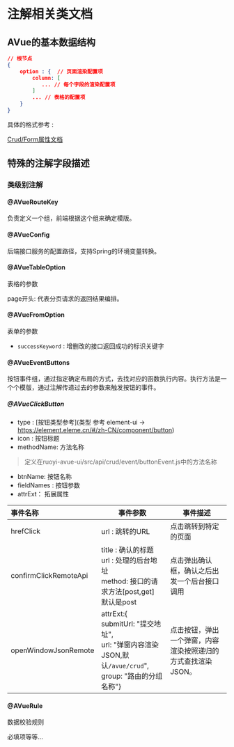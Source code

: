 # 注解相关类文档

## AVue的基本数据结构

```json
// 根节点
{
    option : {  // 页面渲染配置项
    	column: [
           ... // 每个字段的渲染配置项
        ]
        ... // 表格的配置项
    } 
}
```

具体的格式参考 : 

[Crud/Form属性文档](https://avuejs.com/views/doc.html)

## 特殊的注解字段描述

### 类级别注解

#### @AVueRouteKey

负责定义一个组，前端根据这个组来确定模版。

#### @AVueConfig

后端接口服务的配置路径，支持Spring的环境变量转换。

#### @AVueTableOption

表格的参数

page开头: 代表分页请求的返回结果编排。



#### @AVueFromOption

表单的参数

- `successKeyword` : 增删改的接口返回成功的标识关键字

#### @AVueEventButtons

按钮事件组，通过指定确定布局的方式，去找对应的函数执行内容。执行方法是一个个模版，通过注解传递过去的参数来触发按钮的事件。

##### @AVueClickButton

- type : [按钮类型参考](类型 参考 element-ui -> https://element.eleme.cn/#/zh-CN/component/button)
- icon : 按钮标题
- methodName: 方法名称

> 定义在ruoyi-avue-ui/src/api/crud/event/buttonEvent.js中的方法名称

- btnName: 按钮名称
- fieldNames : 按钮参数
- attrExt： 拓展属性



| 事件名称  | 事件参数        | 事件描述             |
| :-------- | --------------- | -------------------- |
| hrefClick | url : 跳转的URL | 点击跳转到特定的页面 |
| confirmClickRemoteApi | title : 确认的标题<br />url : 处理的后台地址<br />method: 接口的请求方法[post,get] 默认是post | 点击弹出确认框，确认之后出发一个后台接口调用 |
| openWindowJsonRemote | attrExt:{<br />submitUrl: "提交地址",<br />url: "弹窗内容渲染JSON,默认`/avue/crud`",<br />group: "路由的分组名称"} | 点击按钮，弹出一个弹窗，内容渲染按照递归的方式查找渲染JSON。 |

#### @AVueRule

数据校验规则

必填项等等...

